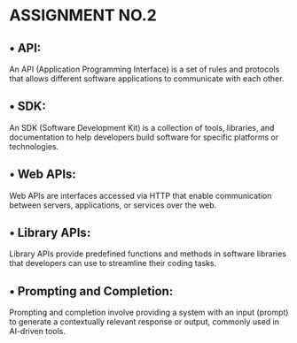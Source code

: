 
# ASSIGNMENT NO.2

## •	API:
 An API (Application Programming Interface) is a set of rules and protocols that allows different software applications to communicate with each other.

 ## •	SDK: 
 An SDK (Software Development Kit) is a collection of tools, libraries, and documentation to help developers build software for specific platforms or technologies.

 ## •	Web APIs:
  Web APIs are interfaces accessed via HTTP that enable communication between servers, applications, or services over the web.

## •	Library APIs:
 Library APIs provide predefined functions and methods in software libraries that developers can use to streamline their coding tasks.

## •	Prompting and Completion:
 Prompting and completion involve providing a system with an input (prompt) to generate a contextually relevant response or output, commonly used in AI-driven tools.

